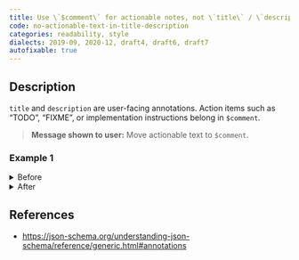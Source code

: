 ```yaml
---
title: Use \`$comment\` for actionable notes, not \`title\` / \`description\`
code: no-actionable-text-in-title-description
categories: readability, style
dialects: 2019-09, 2020-12, draft4, draft6, draft7
autofixable: true
---
```


## Description
`title` and `description` are user-facing annotations. Action items such as “TODO”, “FIXME”, or implementation instructions belong in `$comment`.

> **Message shown to user:**
> Move actionable text to `$comment`.

### Example 1
<details><summary>Before</summary>

```json
{
  "title": "TODO: refine schema later",
  "description": "FIXME — confirm with backend team"
}
```
</details>

<details><summary>After</summary>

```json
{
  "title": "User object",
  "description": "Represents an application user",
  "$comment": "TODO: refine schema later · FIXME — confirm with backend team"
}
```
</details>

## References
* <https://json-schema.org/understanding-json-schema/reference/generic.html#annotations>

